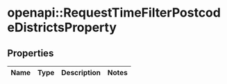 # openapi::RequestTimeFilterPostcodeDistrictsProperty

## Properties
Name | Type | Description | Notes
------------ | ------------- | ------------- | -------------



